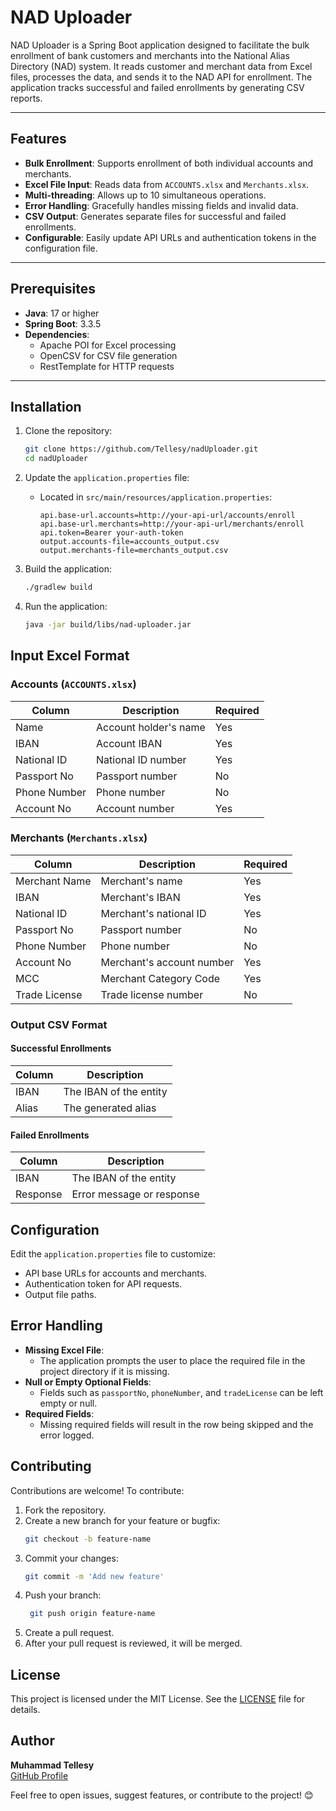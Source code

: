 # NAD Uploader

NAD Uploader is a Spring Boot application designed to facilitate the bulk enrollment of bank customers and merchants into the National Alias Directory (NAD) system. It reads customer and merchant data from Excel files, processes the data, and sends it to the NAD API for enrollment. The application tracks successful and failed enrollments by generating CSV reports.

---

## Features

- **Bulk Enrollment**: Supports enrollment of both individual accounts and merchants.
- **Excel File Input**: Reads data from `ACCOUNTS.xlsx` and `Merchants.xlsx`.
- **Multi-threading**: Allows up to 10 simultaneous operations.
- **Error Handling**: Gracefully handles missing fields and invalid data.
- **CSV Output**: Generates separate files for successful and failed enrollments.
- **Configurable**: Easily update API URLs and authentication tokens in the configuration file.

---

## Prerequisites

- **Java**: 17 or higher
- **Spring Boot**: 3.3.5
- **Dependencies**:
    - Apache POI for Excel processing
    - OpenCSV for CSV file generation
    - RestTemplate for HTTP requests

---

## Installation

1. Clone the repository:
   ```bash
   git clone https://github.com/Tellesy/nadUploader.git
   cd nadUploader
2. Update the `application.properties` file:
    - Located in `src/main/resources/application.properties`:
      ```properties
      api.base-url.accounts=http://your-api-url/accounts/enroll
      api.base-url.merchants=http://your-api-url/merchants/enroll
      api.token=Bearer your-auth-token
      output.accounts-file=accounts_output.csv
      output.merchants-file=merchants_output.csv
      ```

3. Build the application:
   ```bash
   ./gradlew build
   

4. Run the application:
   ```bash
   java -jar build/libs/nad-uploader.jar

## Input Excel Format

### Accounts (`ACCOUNTS.xlsx`)

| **Column**       | **Description**         | **Required** |
|-------------------|-------------------------|--------------|
| Name             | Account holder's name  | Yes          |
| IBAN             | Account IBAN           | Yes          |
| National ID      | National ID number     | Yes          |
| Passport No      | Passport number        | No           |
| Phone Number     | Phone number           | No           |
| Account No       | Account number         | Yes          |

### Merchants (`Merchants.xlsx`)

| **Column**       | **Description**                | **Required** |
|-------------------|--------------------------------|--------------|
| Merchant Name    | Merchant's name               | Yes          |
| IBAN             | Merchant's IBAN               | Yes          |
| National ID      | Merchant's national ID        | Yes          |
| Passport No      | Passport number               | No           |
| Phone Number     | Phone number                  | No           |
| Account No       | Merchant's account number     | Yes          |
| MCC              | Merchant Category Code        | Yes          |
| Trade License    | Trade license number          | No           |


### Output CSV Format

#### Successful Enrollments

| **Column** | **Description**          |
|------------|--------------------------|
| IBAN       | The IBAN of the entity  |
| Alias      | The generated alias     |

#### Failed Enrollments

| **Column** | **Description**          |
|------------|--------------------------|
| IBAN       | The IBAN of the entity  |
| Response   | Error message or response|


## Configuration

Edit the `application.properties` file to customize:
- API base URLs for accounts and merchants.
- Authentication token for API requests.
- Output file paths.

## Error Handling

- **Missing Excel File**:
    - The application prompts the user to place the required file in the project directory if it is missing.
- **Null or Empty Optional Fields**:
    - Fields such as `passportNo`, `phoneNumber`, and `tradeLicense` can be left empty or null.
- **Required Fields**:
    - Missing required fields will result in the row being skipped and the error logged.


## Contributing

Contributions are welcome! To contribute:

1. Fork the repository.
2. Create a new branch for your feature or bugfix:
   ```bash
   git checkout -b feature-name
3. Commit your changes:
   ```bash
   git commit -m 'Add new feature'
4. Push your branch:
   ```bash
    git push origin feature-name
5. Create a pull request.
6. After your pull request is reviewed, it will be merged.



## License
This project is licensed under the MIT License. See the [LICENSE](LICENSE) file for details.

## Author

**Muhammad Tellesy**  
[GitHub Profile](https://github.com/Tellesy)

Feel free to open issues, suggest features, or contribute to the project! 😊

